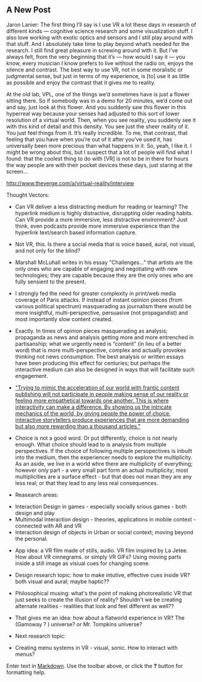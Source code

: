 ## A New Post

Jaron Lanier:
The first thing I’ll say is I use VR a lot these days in research of different kinds — cognitive science research and some visualization stuff. I also love working with exotic optics and sensors and I still play around with that stuff. And I absolutely take time to play beyond what’s needed for the research. I still find great pleasure in screwing around with it. But I’ve always felt, from the very beginning that it’s — how would I say it — you know, every musician I know prefers to live without the radio on, enjoys the silence and contrast. The best way to use VR, not in some moralistic or judgmental sense, but just in terms of my experience, is [to] use it as little as possible and enjoy the contrast that it gives me to reality.

At the old lab, VPL, one of the things we’d sometimes have is just a flower sitting there. So if somebody was in a demo for 20 minutes, we’d come out and say, just look at this flower. And you suddenly saw this flower in this hyperreal way because your senses had adjusted to this sort of lower resolution of a virtual world. Then, when you see reality, you suddenly see it with this kind of detail and this density. You see just the sheer reality of it. You just feel things from it. It’s really incredible. To me, that contrast, that feeling that you have when you’re out of it after you’ve used it, has universally been more precious than what happens in it. So, yeah, I like it. I might be wrong about this, but I suspect that a lot of people will find what I found: that the coolest thing to do with [VR] is not to be in there for hours the way people are with their pocket devices these days, just staring at the screen…

http://www.theverge.com/a/virtual-reality/interview


Thought Vectors:
+ Can VR deliver a less distracting medium for reading or learning? The hyperlink medium is highly distractive, disruppting older reading habits. Can VR provide a more immersive, less distractive environment? Just think, even podcasts provide more immersive experience than the hyperlink text/search based information capture.

+ Not VR, this. Is there a social media that is voice based, aural, not visual, and not only for the blind?

+ Marshall McLuhall writes in his essay "Challenges..." that artists are the only ones who are capable of engaging and negotiating with new technologies; they are capable because they are the only ones who are fully sensient to the present.

+ I strongly fed the need for greater complexity in print/web media coverage of Paris attacks. If instead of instant opinion pieces (from various political spectrum) masquerading as journalism there would be more insightful, multi-perspective, persuasive (not propagandist) and most importantly slow content created.

+ Exactly. In times of opinion pieces masquerading as analysis; propaganda as news and analysis getting more and more entrenched in partisanship; what we urgently need is “content” (in lieu of a better word) that is more multi-perspective, complex and actually provokes thinking not news consumption. The best analysis or written essays have been producing this effect for centuries; but perhaps the interactive medium can also be designed in ways that will facilitate such engagement.

+ ["Trying to mimic the acceleration of our world with frantic content publishing will not participate in people making sense of our reality or feeling more empathetical towards one another. This is where interactivity can make a difference. By showing us the intricate mechanics of the world, by giving people the power of choice, interactive storytellers produce experiences that are more demanding but also more rewarding than a thousand articles."](https://medium.com/reinventing-storytelling/what-is-interactive-storytelling-46bfdd2a8780#.et6j5mqda)
 -  Choice is not a good word. Or put differently, choice is not nearly enough. What choice should lead to is analysis from multiple perspectives. If the choice of following multiple persopectives is inbuilt into the medium, then the experiencer needs to explore the multiplicity. As an aside, we live in a world whre there are multiplicity of everything; however only part - a very small part form an actual multiplicity; most multiplicities are a surface effect - but that does not mean they are any less real; or that they lead to any less real consequences. 
 
+ Reasearch areas:
- Interaction Design in games - especially socially srious games - both design and play
- Multimodal Interaction design - theories, applications in mobile context - connected with AR and VR
- Interaction design of objects in Urban or social context; moving beyond the personal. 

+ App idea: a VR film made of stills, audio. VR film inspired by La Jetee. How about VR cinnegrams. or simply VR GIFs? Using moving parts inside a still image as visiual cues for changing scene.

+ Design research topic: how to make intutive, effective cues inside VR? both visual and aural; maybe haptic??

+ Philosophical musing: what's the point of making photorealistic VR that just seeks to create the illusion of reality? Shouldn't we be creating alternate realities - realities that look and feel different as well??
 - That gives me an idea: how about a flatworld experience in VR? The (Gamoway ? ) universe? or Mr. Tompkins universe?
 
 + Next research topic:
 
- Creating menu systems in VR - visual, sonic. How to interact with menus?

Enter text in [Markdown](http://daringfireball.net/projects/markdown/). Use the toolbar above, or click the **?** button for formatting help.
